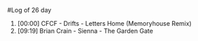#Log of 26 day

1. [00:00] CFCF - Drifts - Letters Home (Memoryhouse Remix)
1. [09:19] Brian Crain - Sienna - The Garden Gate
